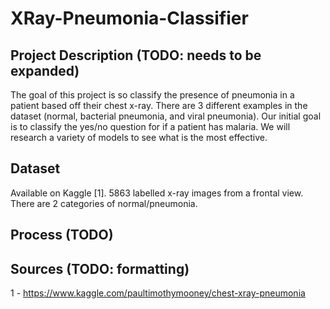 # XRay-Pneumonia-Classifier

## Project Description (TODO: needs to be expanded)
The goal of this project is so classify the presence of pneumonia in a patient based off their chest x-ray. There are 3 different examples in the dataset (normal, bacterial pneumonia, and viral pneumonia). Our initial goal is to classify the yes/no question for if a patient has malaria. We will research a variety of models to see what is the most effective.

## Dataset
Available on Kaggle [1]. 5863 labelled x-ray images from a frontal view. There are 2 categories of normal/pneumonia.

## Process (TODO)

## Sources (TODO: formatting)
1 - https://www.kaggle.com/paultimothymooney/chest-xray-pneumonia
